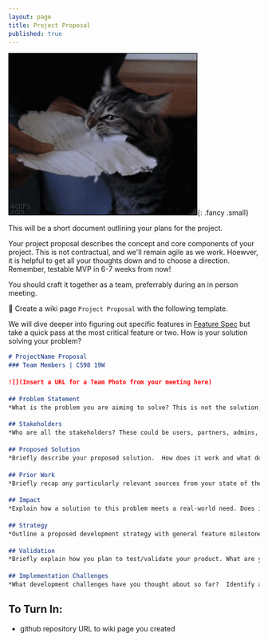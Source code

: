 ```yaml
---
layout: page
title: Project Proposal
published: true
---
```


![](img/proposal.gif){: .fancy .small}


This will be a short document outlining your plans for the project.

Your project proposal describes the concept and core components of your project. This is not contractual, and we'll remain agile as we work. Hoewver, it is helpful to get all your thoughts down and to choose a direction. Remember, testable MVP in 6-7 weeks from now! 

You should craft it together as a team, preferrably during an in person meeting. 

🚀 Create a wiki page `Project Proposal` with the following template.

We will dive deeper into figuring out specific features in [Feature Spec](feature-spec/) but take a quick pass at the most critical feature or two.  How is your solution solving your problem? 


```markdown
# ProjectName Proposal
### Team Members | CS98 19W

![](Insert a URL for a Team Photo from your meeting here)

## Problem Statement
*What is the problem you are aiming to solve? This is not the solution, that goes later.*

## Stakeholders
*Who are all the stakeholders? These could be users, partners, admins, founders, etc.*

## Proposed Solution
*Briefly describe your proposed solution.  How does it work and what does it do?*

## Prior Work
*Briefly recap any particularly relevant sources from your state of the art research.*

## Impact
*Explain how a solution to this problem meets a real-world need. Does it have a broad potential impact?*

## Strategy
*Outline a proposed development strategy with general feature milestones - identify minimum viable product (MVP) features and optional stretch goals.*

## Validation 
*Briefly explain how you plan to test/validate your product. What are your success metrics?*

## Implementation Challenges
*What development challenges have you thought about so far?  Identify any risks and briefly discuss possible workarounds / alternatives.*
```

## To Turn In:

  * github repository URL to wiki page you created
